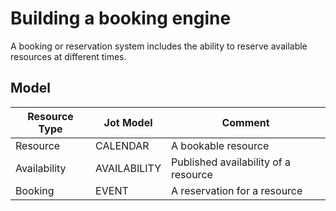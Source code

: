 # Building a booking engine

A booking or reservation system includes the ability to reserve available resources
at different times.

## Model

| Resource Type | Jot Model    | Comment                              |
|---------------|--------------|--------------------------------------|
| Resource      | CALENDAR     | A bookable resource                  |
| Availability  | AVAILABILITY | Published availability of a resource |
| Booking       | EVENT        | A reservation for a resource         |
